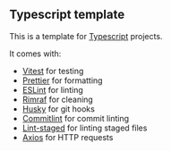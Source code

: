 ## Typescript template

This is a template for [Typescript](https://www.typescriptlang.org/) projects.

It comes with:

- [Vitest](https://vitest.dev/) for testing
- [Prettier](https://prettier.io/) for formatting
- [ESLint](https://eslint.org/) for linting
- [Rimraf](https://www.npmjs.com/package/rimraf) for cleaning
- [Husky](https://typicode.github.io/husky/#/) for git hooks
- [Commitlint](https://commitlint.js.org/#/) for commit linting
- [Lint-staged](https://github.com/okonet/lint-staged) for linting staged files
- [Axios](https://axios-http.com/) for HTTP requests